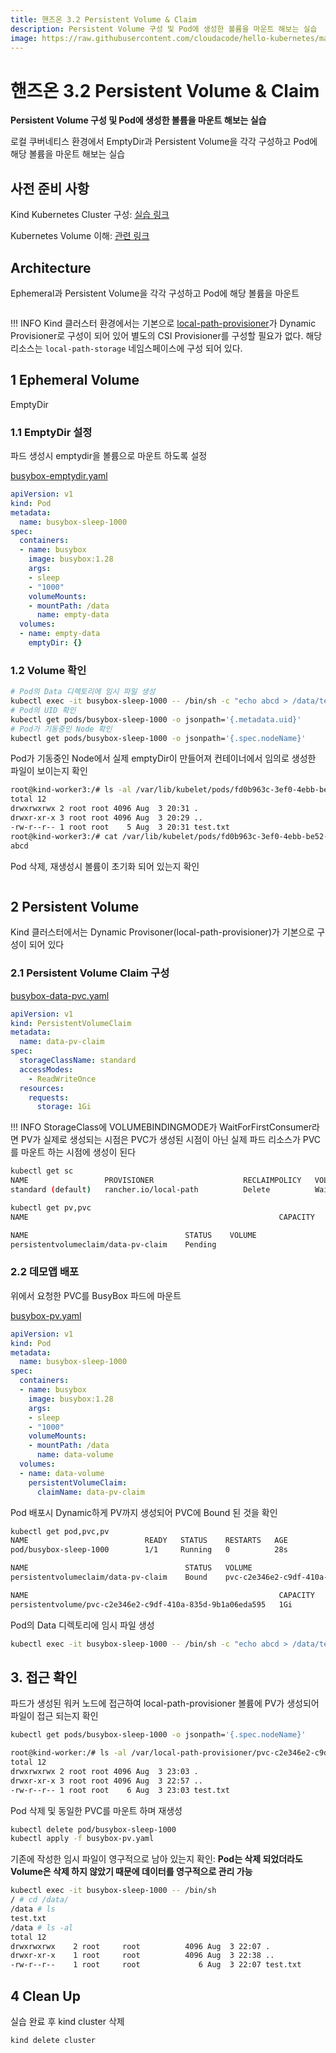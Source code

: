 ```yaml
---
title: 핸즈온 3.2 Persistent Volume & Claim
description: Persistent Volume 구성 및 Pod에 생성한 볼륨을 마운트 해보는 실습
image: https://raw.githubusercontent.com/cloudacode/hello-kubernetes/main/docs/assets/kubernetes-school.png
---
```


# 핸즈온 3.2 Persistent Volume & Claim

**Persistent Volume 구성 및 Pod에 생성한 볼륨을 마운트 해보는 실습**

로컬 쿠버네티스 환경에서 EmptyDir과 Persistent Volume을 각각 구성하고 Pod에 해당 볼륨을 마운트 해보는 실습

## 사전 준비 사항

Kind Kubernetes Cluster 구성: [실습 링크](../../section01/handson/setup-local-k8s-kind.md)

Kubernetes Volume 이해: [관련 링크](../storage-persistent-volume.md)

## Architecture

Ephemeral과 Persistent Volume을 각각 구성하고 Pod에 해당 볼륨을 마운트

![]()

!!! INFO
    Kind 클러스터 환경에서는 기본으로 [local-path-provisioner](https://github.com/rancher/local-path-provisioner)가 Dynamic Provisioner로 구성이 되어 있어 별도의 CSI Provisioner를 구성할 필요가 없다. 해당 리소스는 `local-path-storage` 네임스페이스에 구성 되어 있다.

## 1 Ephemeral Volume

EmptyDir

### 1.1 EmptyDir 설정

파드 생성시 emptydir을 볼륨으로 마운트 하도록 설정

[busybox-emptydir.yaml](../snippets/busybox-emptydir.yaml)
```yaml
apiVersion: v1
kind: Pod
metadata:
  name: busybox-sleep-1000
spec:
  containers:
  - name: busybox
    image: busybox:1.28
    args:
    - sleep
    - "1000"
    volumeMounts:
    - mountPath: /data
      name: empty-data
  volumes:
  - name: empty-data
    emptyDir: {}
```

### 1.2 Volume 확인

```bash
# Pod의 Data 디렉토리에 임시 파일 생성
kubectl exec -it busybox-sleep-1000 -- /bin/sh -c "echo abcd > /data/test.txt"
# Pod의 UID 확인
kubectl get pods/busybox-sleep-1000 -o jsonpath='{.metadata.uid}'
# Pod가 기동중인 Node 확인
kubectl get pods/busybox-sleep-1000 -o jsonpath='{.spec.nodeName}'
```

Pod가 기동중인 Node에서 실제 emptyDir이 만들어져 컨테이너에서 임의로 생성한 파일이 보이는지 확인
```bash
root@kind-worker3:/# ls -al /var/lib/kubelet/pods/fd0b963c-3ef0-4ebb-be52-258f935f161b/volumes/kubernetes.io~empty-dir/empty-data/
total 12
drwxrwxrwx 2 root root 4096 Aug  3 20:31 .
drwxr-xr-x 3 root root 4096 Aug  3 20:29 ..
-rw-r--r-- 1 root root    5 Aug  3 20:31 test.txt
root@kind-worker3:/# cat /var/lib/kubelet/pods/fd0b963c-3ef0-4ebb-be52-258f935f161b/volumes/kubernetes.io~empty-dir/empty-data/test.txt
abcd
```

Pod 삭제, 재생성시 볼륨이 초기화 되어 있는지 확인

```bash

```

## 2 Persistent Volume

Kind 클러스터에서는 Dynamic Provisoner(local-path-provisioner)가 기본으로 구성이 되어 있다

### 2.1 Persistent Volume Claim 구성

[busybox-data-pvc.yaml](../snippets/busybox-data-pvc.yaml)
```yaml
apiVersion: v1
kind: PersistentVolumeClaim
metadata:
  name: data-pv-claim
spec:
  storageClassName: standard
  accessModes:
    - ReadWriteOnce
  resources:
    requests:
      storage: 1Gi
```

!!! INFO
    StorageClass에 VOLUMEBINDINGMODE가 WaitForFirstConsumer라면 PV가 실제로 생성되는 시점은 PVC가 생성된 시점이 아닌 실제 파드 리소스가 PVC를 마운트 하는 시점에 생성이 된다

```bash
kubectl get sc
NAME                 PROVISIONER                    RECLAIMPOLICY   VOLUMEBINDINGMODE      ALLOWVOLUMEEXPANSION   AGE
standard (default)   rancher.io/local-path          Delete          WaitForFirstConsumer   false                  25h

kubectl get pv,pvc
NAME                                                        CAPACITY   ACCESS MODES   RECLAIM POLICY   STATUS   CLAIM                 STORAGECLASS    REASON   AGE

NAME                                   STATUS    VOLUME                                     CAPACITY   ACCESS MODES   STORAGECLASS    AGE
persistentvolumeclaim/data-pv-claim    Pending                                                                        standard        24s
```

### 2.2 데모앱 배포

위에서 요청한 PVC를 BusyBox 파드에 마운트

[busybox-pv.yaml](../snippets/busybox-pv.yaml)
```yaml
apiVersion: v1
kind: Pod
metadata:
  name: busybox-sleep-1000
spec:
  containers:
  - name: busybox
    image: busybox:1.28
    args:
    - sleep
    - "1000"
    volumeMounts:
    - mountPath: /data
      name: data-volume
  volumes:
  - name: data-volume
    persistentVolumeClaim:
      claimName: data-pv-claim
```

Pod 배포시 Dynamic하게 PV까지 생성되어 PVC에 Bound 된 것을 확인

```bash
kubectl get pod,pvc,pv
NAME                          READY   STATUS    RESTARTS   AGE
pod/busybox-sleep-1000        1/1     Running   0          28s

NAME                                   STATUS   VOLUME                                     CAPACITY   ACCESS MODES   STORAGECLASS    AGE
persistentvolumeclaim/data-pv-claim    Bound    pvc-c2e346e2-c9df-410a-835d-9b1a06eda595   1Gi        RWO            standard        2m27s

NAME                                                        CAPACITY   ACCESS MODES   RECLAIM POLICY   STATUS   CLAIM                 STORAGECLASS    REASON   AGE
persistentvolume/pvc-c2e346e2-c9df-410a-835d-9b1a06eda595   1Gi        RWO            Delete           Bound    demo/data-pv-claim    standard                 24s
```

Pod의 Data 디렉토리에 임시 파일 생성
```bash
kubectl exec -it busybox-sleep-1000 -- /bin/sh -c "echo abcd > /data/test.txt"
```

## 3. 접근 확인

파드가 생성된 워커 노드에 접근하여 local-path-provisioner 볼륨에 PV가 생성되어 파일이 접근 되는지 확인

```bash
kubectl get pods/busybox-sleep-1000 -o jsonpath='{.spec.nodeName}'
```

```bash
root@kind-worker:/# ls -al /var/local-path-provisioner/pvc-c2e346e2-c9df-410a-835d-9b1a06eda595_demo_data-pv-claim/
total 12
drwxrwxrwx 2 root root 4096 Aug  3 23:03 .
drwxr-xr-x 3 root root 4096 Aug  3 22:57 ..
-rw-r--r-- 1 root root    6 Aug  3 23:03 test.txt
```

Pod 삭제 및 동일한 PVC를 마운트 하며 재생성

```bash
kubectl delete pod/busybox-sleep-1000
kubectl apply -f busybox-pv.yaml
```

기존에 작성한 임시 파일이 영구적으로 남아 있는지 확인:
**Pod는 삭제 되었더라도 Volume은 삭제 하지 않았기 때문에 데이터를 영구적으로 관리 가능**

```bash
kubectl exec -it busybox-sleep-1000 -- /bin/sh
/ # cd /data/
/data # ls
test.txt
/data # ls -al
total 12
drwxrwxrwx    2 root     root          4096 Aug  3 22:07 .
drwxr-xr-x    1 root     root          4096 Aug  3 22:38 ..
-rw-r--r--    1 root     root             6 Aug  3 22:07 test.txt
```

## 4 Clean Up
실습 완료 후 kind cluster 삭제
```
kind delete cluster
```
